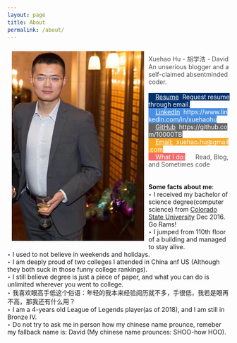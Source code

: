 ```yaml
---
layout: page
title: About
permalink: /about/
---
```

<img src="/images/David_hu_portrait.JPG" style="width: 300px;position: relative;float: left;margin: 10px;">
<p style="position: relative;"><br/>
	<span style="width:80px;height:30px;background-color:white;color:rgba(0,0,0,0.7);">Xuehao Hu - 胡学浩 - David <br/> 
		An unserious blogger and a self-claimed absentminded coder.</span><br/><br/>
	<span style="width:80px;height:30px;background-color:rgba(0,49,107,1);color:white;">&nbsp;&nbsp;&nbsp;&nbsp;<a style="color:white;" href="">Resume</a>&nbsp;&nbsp;Request resume through email.</span>
	<span style="width:80px;height:30px;background-color:rgba(74,144,226,1);color:white;">&nbsp;&nbsp;&nbsp;&nbsp;<a style="color:white;" href="https://www.linkedin.com/in/xuehaohu">LinkedIn</a>&nbsp;&nbsp;https://www.linkedin.com/in/xuehaohu</span>
	<span style="width:80px;height:30px;background-color:rgba(0,0,0,0.6);color:white;">&nbsp;&nbsp;&nbsp;&nbsp;<a style="color:white;" href="https://github.com/10000TB">GitHub</a>&nbsp;&nbsp;https://github.com/10000TB</span>
	<span style="width:80px;height:30px;background-color:rgba(245,166,35,1);color:white;">&nbsp;&nbsp;&nbsp;&nbsp;<a style="color:white;" href="mailto:xuehao.hu@gmail.com?Subject=Hello%20again">Email:</a>&nbsp;&nbsp;xuehao.hu@gmail.com</span><br/>
	<span style="width:300px;height:30px;background-color:rgba(238,11,11,0.6);color:white;">&nbsp;&nbsp;&nbsp;&nbsp;<span style="color:white;">What I do:</span><span style="background-color:white;color:rgba(0,0,0,0.7)">&nbsp;&nbsp;&nbsp;&nbsp;&nbsp; Read, Blog, and Sometimes code<span></span>
<p style="margin-top: 15px;position: relative;padding-top: 5px;">
</p>


<Strong>Some facts about me</Strong>:
<br/>
‣ I received my bachelor of science degree(computer science) from <a href="https://www.colostate.edu/">Colorado State University</a> Dec 2016. Go Rams!<br/>
‣ I jumped from 110th floor of a building and managed to stay alive.<br/>
‣ I used to not believe in weekends and holidays.<br/>
‣ I am deeply proud of two colleges I attended in China anf US (Although they both suck in those funny college rankings).<br/>
‣ I still believe degree is just a piece of paper, and what you can do is unlimited wherever you went to college.<br/>
‣ 我喜欢眼高手低这个俗语：年轻的我本来经验阅历就不多，手很低，我若是眼再不高，那我还有什么用？<br/>
‣ I am a 4-years old League of Legends player(as of 2018), and I am still in Bronze IV. <br/>
‣ Do not try to ask me in person how my chinese name prounce, remeber my fallback name is: David (My chinese name prounces: SHOO-how HOO). <br/>
<br/>

